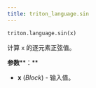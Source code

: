 ```yaml
---
title: triton_language.sin
---
```


```python
triton.language.sin(x)
```


计算 `x` 的逐元素正弦值。 


**参数****：**

* **x** (*Block*) - 输入值。


